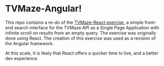 # TVMaze-Angular!

This repo contains a re-do of the [TVMaze-React exercise](https://github.com/CKKOK/tvmaze-react), a simple front-end search interface for the TVMaze API as a Single Page Application with infinite scroll on results from an empty query. The exercise was originally done using React. The creation of this exercise was used as a revision of the Angular framework.

At this scale, it is likely that React offers a quicker time to live, and a better dev experience.
